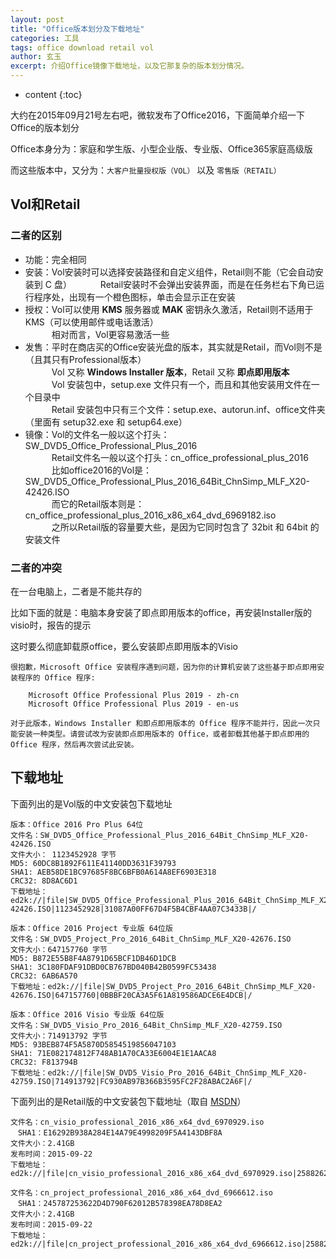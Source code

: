 ```yaml
---
layout: post
title: "Office版本划分及下载地址"
categories: 工具
tags: office download retail vol
author: 玄玉
excerpt: 介绍Office镜像下载地址，以及它那复杂的版本划分情况。
---
```


* content
{:toc}


大约在2015年09月21号左右吧，微软发布了Office2016，下面简单介绍一下Office的版本划分

Office本身分为：家庭和学生版、小型企业版、专业版、Office365家庭高级版

而这些版本中，又分为：`大客户批量授权版（VOL）` 以及 `零售版（RETAIL）`

## Vol和Retail

### 二者的区别

* 功能：完全相同
* 安装：Vol安装时可以选择安装路径和自定义组件，Retail则不能（它会自动安装到 C 盘）
　　　Retail安装时不会弹出安装界面，而是在任务栏右下角已运行程序处，出现有一个橙色图标，单击会显示正在安装
* 授权：Vol可以使用 **KMS** 服务器或 **MAK** 密钥永久激活，Retail则不适用于KMS（可以使用邮件或电话激活）<br/>
　　　相对而言，Vol更容易激活一些
* 发售：平时在商店买的Office安装光盘的版本，其实就是Retail，而Vol则不是（且其只有Professional版本）<br/>
　　　Vol 又称 **Windows Installer 版本**，Retail 又称 **即点即用版本**<br/>
　　　Vol 安装包中，setup.exe 文件只有一个，而且和其他安装用文件在一个目录中<br/>
　　　Retail 安装包中只有三个文件：setup.exe、autorun.inf、office文件夹（里面有 setup32.exe 和 setup64.exe）
* 镜像：Vol的文件名一般以这个打头：SW_DVD5_Office_Professional_Plus_2016<br/>
　　　Retail文件名一般以这个打头：cn_office_professional_plus_2016<br/>
　　　比如office2016的Vol是：SW_DVD5_Office_Professional_Plus_2016_64Bit_ChnSimp_MLF_X20-42426.ISO<br/>
　　　而它的Retail版本则是：cn_office_professional_plus_2016_x86_x64_dvd_6969182.iso<br/>
　　　之所以Retail版的容量要大些，是因为它同时包含了 32bit 和 64bit 的安装文件

### 二者的冲突

在一台电脑上，二者是不能共存的

比如下面的就是：电脑本身安装了即点即用版本的office，再安装Installer版的visio时，报告的提示

这时要么彻底卸载原office，要么安装即点即用版本的Visio

```
很抱歉，Microsoft Office 安装程序遇到问题，因为你的计算机安装了这些基于即点即用安装程序的 Office 程序:

    Microsoft Office Professional Plus 2019 - zh-cn
    Microsoft Office Professional Plus 2019 - en-us

对于此版本，Windows Installer 和即点即用版本的 Office 程序不能并行，因此一次只能安装一种类型。请尝试改为安装即点即用版本的 Office，或者卸载其他基于即点即用的 Office 程序，然后再次尝试此安装。
```

## 下载地址

下面列出的是Vol版的中文安装包下载地址

```
版本：Office 2016 Pro Plus 64位
文件名：SW_DVD5_Office_Professional_Plus_2016_64Bit_ChnSimp_MLF_X20-42426.ISO
文件大小： 1123452928 字节
MD5: 60DC8B1892F611E41140DD3631F39793
SHA1: AEB58DE1BC97685F8BC6BFB0A614A8EF6903E318
CRC32: 8D8AC6D1
下载地址：ed2k://|file|SW_DVD5_Office_Professional_Plus_2016_64Bit_ChnSimp_MLF_X20-42426.ISO|1123452928|31087A00FF67D4F5B4CBF4AA07C3433B|/
```

```
版本：Office 2016 Project 专业版 64位版
文件名：SW_DVD5_Project_Pro_2016_64Bit_ChnSimp_MLF_X20-42676.ISO
文件大小：647157760 字节
MD5: B872E55B8F4A8791D65BCF1DB46D1DCB
SHA1: 3C180FDAF91DBD0CB767BD040B42B0599FC53438
CRC32: 6AB6A570
下载地址：ed2k://|file|SW_DVD5_Project_Pro_2016_64Bit_ChnSimp_MLF_X20-42676.ISO|647157760|0BBBF20CA3A5F61A819586ADCE6E4DCB|/
```

```
版本：Office 2016 Visio 专业版 64位版
文件名：SW_DVD5_Visio_Pro_2016_64Bit_ChnSimp_MLF_X20-42759.ISO
文件大小：714913792 字节
MD5: 93BEB874F5A5870D5854519856047103
SHA1: 71E082174812F748AB1A70CA33E6004E1E1AACA8
CRC32: F813794B
下载地址：ed2k://|file|SW_DVD5_Visio_Pro_2016_64Bit_ChnSimp_MLF_X20-42759.ISO|714913792|FC930AB97B366B3595FC2F28ABAC2A6F|/
```

下面列出的是Retail版的中文安装包下载地址（取自 [MSDN](https://msdn.itellyou.cn/)）

```
文件名：cn_visio_professional_2016_x86_x64_dvd_6970929.iso
　SHA1：E16292B938A284E14A79E4998209F5A4143DBF8A
文件大小：2.41GB
发布时间：2015-09-22
下载地址：ed2k://|file|cn_visio_professional_2016_x86_x64_dvd_6970929.iso|2588262400|52A997F3AF4E40B896C8E4677CF10E90|/
```

```
文件名：cn_project_professional_2016_x86_x64_dvd_6966612.iso
　SHA1：245787253622D4D790F62012B578398EA78D8EA2
文件大小：2.41GB
发布时间：2015-09-22
下载地址：ed2k://|file|cn_project_professional_2016_x86_x64_dvd_6966612.iso|2588266496|DEF65A0A9B12D8A8B734528800F625D5|/
```